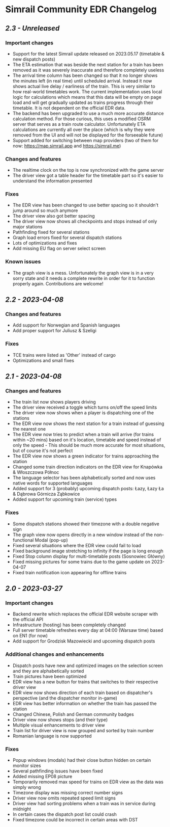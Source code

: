 # Simrail Community EDR Changelog

## *2.3 - Unreleased*

### Important changes

- Support for the latest Simrail update released on 2023.05.17 (timetable & new dispatch posts)
- The ETA estimation that was beside the next station for a train has been removed as it was severely inaccurate and therefore completely useless
- The arrival time column has been changed so that it no longer shows the minutes left (in real time) until scheduled arrival. Instead it now shows actual live delay / earliness of the train. This is very similar to how real-world timetables work. The current implementation uses local logic for calculations which means that this data will be empty on page load and will get gradually updated as trains progress through their timetable. It is not dependent on the official EDR data.
- The backend has been upgraded to use a much more accurate distance calculation method. For those curious, this uses a modified OSRM server that serves as a train route calculator. Unfortunately ETA calculations are currently all over the place (which is why they were removed from the UI and will not be displayed for the forseeable future)
- Support added for switching between map providers (two of them for now: <https://map.simrail.app> and <https://simrail.me>)

### Changes and features

- The realtime clock on the top is now synchronized with the game server
- The driver view got a table header for the timetable part so it's easier to understand the information presented

### Fixes

- The EDR view has been changed to use better spacing so it shouldn't jump around so much anymore
- The driver view also got better spacing
- The driver view now shows all checkpoints and stops instead of only major stations
- Pathfinding fixed for several stations
- Graph load errors fixed for several dispatch stations
- Lots of optimizations and fixes
- Add missing EU flag on server select screen

### Known issues

- The graph view is a mess. Unfortunately the graph view is in a very sorry state and it needs a complete rewrite in order for it to function properly again. Contributions are welcome!

## *2.2 - 2023-04-08*

### Changes and features

- Add support for Norwegian and Spanish languages
- Add proper support for Juliusz & Szeligi

### Fixes

- TCE trains were listed as 'Other' instead of cargo
- Optimizations and small fixes

## *2.1 - 2023-04-08*

### Changes and features

- The train list now shows players driving
- The driver view received a toggle which turns on/off the speed limits
- The driver view now shows when a player is dispatching one of the stations
- The EDR view now shows the next station for a train instead of guessing the nearest one
- The EDR view now tries to predict when a train will arrive (for trains within ~20 mins) based on it's location, timetable and speed instead of only the speed - This should be much more accurate for most situations, but of course it's not perfect
- The EDR view now shows a green indicator for trains approaching the station
- Changed some train direction indicators on the EDR view for Knapówka & Włoszczowa Północ
- The language selector has been alphabetically sorted and now uses native words for supported languages
- Added support for 3 (probably) upcoming dispatch posts: Łazy, Łazy Ła & Dąbrowa Górnicza Ząbkowice
- Added support for upcoming train (service) types

### Fixes

- Some dispatch stations showed their timezone with a double negative sign
- The graph view now opens directly in a new window instead of the non-functional Modal (pop-up)
- Fixed several situations where the EDR view could fail to load
- Fixed background image stretching to infinity if the page is long enough
- Fixed Stop column display for multi-timetable posts (Sosnowiec Główny)
- Fixed missing pictures for some trains due to the game update on 2023-04-07
- Fixed train notification icon appearing for offline trains

## *2.0 - 2023-03-27*

### Important changes

- Backend rewrite which replaces the official EDR website scraper with the official API
- Infrastructure (hosting) has been completely changed
- Full server timetable refreshes every day at 04:00 (Warsaw time) based on EN1 (for now)
- Add support for Grodzisk Mazowiecki and upcoming dispatch posts

### Additional changes and enhancements

- Dispatch posts have new and optimized images on the selection screen and they are alphabetically sorted
- Train pictures have been optimized
- EDR view has a new button for trains that switches to their respective driver view
- EDR view now shows direction of each train based on dispatcher's perspective (and the dispatcher monitor in-game)
- EDR view has better information on whether the train has passed the station
- Changed Chinese, Polish and German community badges
- Driver view now shows stops (and their type)
- Multiple visual enhancements to driver view
- Train list for driver view is now grouped and sorted by train number
- Romanian language is now supported

### Fixes

- Popup windows (modals) had their close button hidden on certain monitor sizes
- Several pathfinding issues have been fixed
- Added missing EP08 picture
- Temporarily removed max speed for trains on EDR view as the data was simply wrong
- Timezone display was missing correct number signs
- Driver view now omits repeated speed limit signs
- Driver view had sorting problems when a train was in service during midnight
- In certain cases the dispatch post list could crash
- Fixed timezone could be incorrect in certain areas with DST
